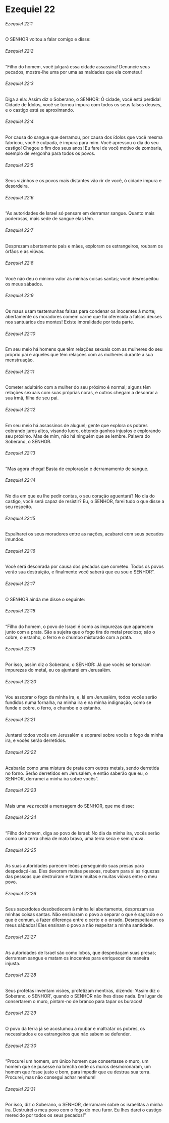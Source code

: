 # Ezequiel 22

###### Ezequiel 22:1

O SENHOR voltou a falar comigo e disse:

###### Ezequiel 22:2

“Filho do homem, você julgará essa cidade assassina! Denuncie seus pecados, mostre-lhe uma por uma as maldades que ela cometeu!

###### Ezequiel 22:3

Diga a ela: Assim diz o Soberano, o SENHOR: Ó cidade, você está perdida! Cidade de Ídolos, você se tornou impura com todos os seus falsos deuses, e o castigo está se aproximando.

###### Ezequiel 22:4

Por causa do sangue que derramou, por causa dos ídolos que você mesma fabricou, você é culpada, é impura para mim. Você apressou o dia do seu castigo! Chegou o fim dos seus anos! Eu farei de você motivo de zombaria, exemplo de vergonha para todos os povos.

###### Ezequiel 22:5

Seus vizinhos e os povos mais distantes vão rir de você, ó cidade impura e desordeira.

###### Ezequiel 22:6

“As autoridades de Israel só pensam em derramar sangue. Quanto mais poderosas, mais sede de sangue elas têm.

###### Ezequiel 22:7

Desprezam abertamente pais e mães, exploram os estrangeiros, roubam os órfãos e as viúvas.

###### Ezequiel 22:8

Você não deu o mínimo valor às minhas coisas santas; você desrespeitou os meus sábados.

###### Ezequiel 22:9

Os maus usam testemunhas falsas para condenar os inocentes à morte; abertamente os moradores comem carne que foi oferecida a falsos deuses nos santuários dos montes! Existe imoralidade por toda parte.

###### Ezequiel 22:10

Em seu meio há homens que têm relações sexuais com as mulheres do seu próprio pai e aqueles que têm relações com as mulheres durante a sua menstruação.

###### Ezequiel 22:11

Cometer adultério com a mulher do seu próximo é normal; alguns têm relações sexuais com suas próprias noras, e outros chegam a desonrar a sua irmã, filha de seu pai.

###### Ezequiel 22:12

Em seu meio há assassinos de aluguel; gente que explora os pobres cobrando juros altos, visando lucro, obtendo ganhos injustos e explorando seu próximo. Mas de mim, não há ninguém que se lembre. Palavra do Soberano, o SENHOR.

###### Ezequiel 22:13

“Mas agora chega! Basta de exploração e derramamento de sangue.

###### Ezequiel 22:14

No dia em que eu lhe pedir contas, o seu coração aguentará? No dia do castigo, você será capaz de resistir? Eu, o SENHOR, farei tudo o que disse a seu respeito.

###### Ezequiel 22:15

Espalharei os seus moradores entre as nações, acabarei com seus pecados imundos.

###### Ezequiel 22:16

Você será desonrada por causa dos pecados que cometeu. Todos os povos verão sua destruição, e finalmente você saberá que eu sou o SENHOR”.

###### Ezequiel 22:17

O SENHOR ainda me disse o seguinte:

###### Ezequiel 22:18

“Filho do homem, o povo de Israel é como as impurezas que aparecem junto com a prata. São a sujeira que o fogo tira do metal precioso; são o cobre, o estanho, o ferro e o chumbo misturado com a prata.

###### Ezequiel 22:19

Por isso, assim diz o Soberano, o SENHOR: Já que vocês se tornaram impurezas do metal, eu os ajuntarei em Jerusalém.

###### Ezequiel 22:20

Vou assoprar o fogo da minha ira, e, lá em Jerusalém, todos vocês serão fundidos numa fornalha, na minha ira e na minha indignação, como se funde o cobre, o ferro, o chumbo e o estanho.

###### Ezequiel 22:21

Juntarei todos vocês em Jerusalém e soprarei sobre vocês o fogo da minha ira, e vocês serão derretidos.

###### Ezequiel 22:22

Acabarão como uma mistura de prata com outros metais, sendo derretida no forno. Serão derretidos em Jerusalém, e então saberão que eu, o SENHOR, derramei a minha ira sobre vocês”.

###### Ezequiel 22:23

Mais uma vez recebi a mensagem do SENHOR, que me disse:

###### Ezequiel 22:24

“Filho do homem, diga ao povo de Israel: No dia da minha ira, vocês serão como uma terra cheia de mato bravo, uma terra seca e sem chuva.

###### Ezequiel 22:25

As suas autoridades parecem leões perseguindo suas presas para despedaçá-las. Eles devoram muitas pessoas, roubam para si as riquezas das pessoas que destruíram e fazem muitas e muitas viúvas entre o meu povo.

###### Ezequiel 22:26

Seus sacerdotes desobedecem à minha lei abertamente, desprezam as minhas coisas santas. Não ensinaram o povo a separar o que é sagrado e o que é comum, a fazer diferença entre o certo e o errado. Desrespeitaram os meus sábados! Eles ensinam o povo a não respeitar a minha santidade.

###### Ezequiel 22:27

As autoridades de Israel são como lobos, que despedaçam suas presas; derramam sangue e matam os inocentes para enriquecer de maneira injusta.

###### Ezequiel 22:28

Seus profetas inventam visões, profetizam mentiras, dizendo: ‘Assim diz o Soberano, o SENHOR’, quando o SENHOR não lhes disse nada. Em lugar de consertarem o muro, pintam-no de branco para tapar os buracos!

###### Ezequiel 22:29

O povo da terra já se acostumou a roubar e maltratar os pobres, os necessitados e os estrangeiros que não sabem se defender.

###### Ezequiel 22:30

“Procurei um homem, um único homem que consertasse o muro, um homem que se pusesse na brecha onde os muros desmoronaram, um homem que fosse justo e bom, para impedir que eu destrua sua terra. Procurei, mas não consegui achar nenhum!

###### Ezequiel 22:31

Por isso, diz o Soberano, o SENHOR, derramarei sobre os israelitas a minha ira. Destruirei o meu povo com o fogo do meu furor. Eu lhes darei o castigo merecido por todos os seus pecados!”

